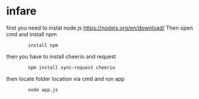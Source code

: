 # infare
first you need to instal node.js https://nodejs.org/en/download/
Then open cmd and install npm
		
			install npm

then you have to install cheerio and request 


			npm install sync-request cheerio
			

then locate folder location via cmd and run app

			node app.js 

			
